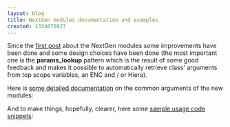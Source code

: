 ```yaml
---
layout: blog
title: NextGen modules documentation and examples
created: 1334070927
---
```

<p>Since the <a href="http://www.example42.com/?q=NextGen">first post</a> about the NextGen modules some improvements have been done and some design choices have been done (the most important one is the <b>params_lookup</b> pattern which is the result of some good feedback and makes it possible to automatically retrieve class' arguments from top scope variables, an ENC and / or  Hiera).</p>

<p>Here is <a href="https://github.com/example42/Example42-documentation/blob/master/ModulesUsage.rdoc">some detailed documentation</a> on the common arguments of the new modules:</p>
<script src="https://gist.github.com/2351660.js?file=ModulesUsage.rdoc"></script>

<p>And to make things, hopefully, clearer, here some <a href="https://github.com/example42/Example42-documentation/blob/master/ModulesExamples.rdoc">sample usage code snippets</a>:</p>
<script src="https://gist.github.com/2351633.js?file=ModulesExamples.rdoc"></script>


